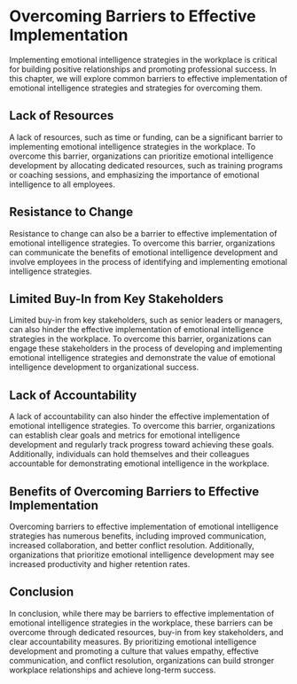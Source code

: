 Overcoming Barriers to Effective Implementation
==========================================================================

Implementing emotional intelligence strategies in the workplace is critical for building positive relationships and promoting professional success. In this chapter, we will explore common barriers to effective implementation of emotional intelligence strategies and strategies for overcoming them.

Lack of Resources
-----------------

A lack of resources, such as time or funding, can be a significant barrier to implementing emotional intelligence strategies in the workplace. To overcome this barrier, organizations can prioritize emotional intelligence development by allocating dedicated resources, such as training programs or coaching sessions, and emphasizing the importance of emotional intelligence to all employees.

Resistance to Change
--------------------

Resistance to change can also be a barrier to effective implementation of emotional intelligence strategies. To overcome this barrier, organizations can communicate the benefits of emotional intelligence development and involve employees in the process of identifying and implementing emotional intelligence strategies.

Limited Buy-In from Key Stakeholders
------------------------------------

Limited buy-in from key stakeholders, such as senior leaders or managers, can also hinder the effective implementation of emotional intelligence strategies in the workplace. To overcome this barrier, organizations can engage these stakeholders in the process of developing and implementing emotional intelligence strategies and demonstrate the value of emotional intelligence development to organizational success.

Lack of Accountability
----------------------

A lack of accountability can also hinder the effective implementation of emotional intelligence strategies. To overcome this barrier, organizations can establish clear goals and metrics for emotional intelligence development and regularly track progress toward achieving these goals. Additionally, individuals can hold themselves and their colleagues accountable for demonstrating emotional intelligence in the workplace.

Benefits of Overcoming Barriers to Effective Implementation
-----------------------------------------------------------

Overcoming barriers to effective implementation of emotional intelligence strategies has numerous benefits, including improved communication, increased collaboration, and better conflict resolution. Additionally, organizations that prioritize emotional intelligence development may see increased productivity and higher retention rates.

Conclusion
----------

In conclusion, while there may be barriers to effective implementation of emotional intelligence strategies in the workplace, these barriers can be overcome through dedicated resources, buy-in from key stakeholders, and clear accountability measures. By prioritizing emotional intelligence development and promoting a culture that values empathy, effective communication, and conflict resolution, organizations can build stronger workplace relationships and achieve long-term success.
